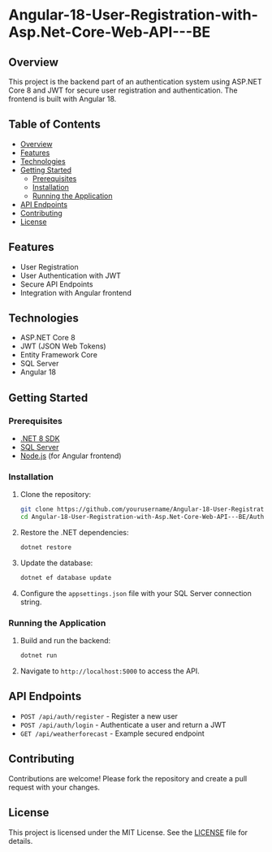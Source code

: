 # Angular-18-User-Registration-with-Asp.Net-Core-Web-API---BE

## Overview

This project is the backend part of an authentication system using ASP.NET Core 8 and JWT for secure user registration and authentication. The frontend is built with Angular 18.

## Table of Contents

- [Overview](#overview)
- [Features](#features)
- [Technologies](#technologies)
- [Getting Started](#getting-started)
  - [Prerequisites](#prerequisites)
  - [Installation](#installation)
  - [Running the Application](#running-the-application)
- [API Endpoints](#api-endpoints)
- [Contributing](#contributing)
- [License](#license)

## Features

- User Registration
- User Authentication with JWT
- Secure API Endpoints
- Integration with Angular frontend

## Technologies

- ASP.NET Core 8
- JWT (JSON Web Tokens)
- Entity Framework Core
- SQL Server
- Angular 18

## Getting Started

### Prerequisites

- [.NET 8 SDK](https://dotnet.microsoft.com/download/dotnet/8.0)
- [SQL Server](https://www.microsoft.com/en-us/sql-server/sql-server-downloads)
- [Node.js](https://nodejs.org/) (for Angular frontend)

### Installation

1. Clone the repository:

   ```sh
   git clone https://github.com/yourusername/Angular-18-User-Registration-with-Asp.Net-Core-Web-API---BE.git
   cd Angular-18-User-Registration-with-Asp.Net-Core-Web-API---BE/AuthECBackend
   ```

2. Restore the .NET dependencies:

   ```sh
   dotnet restore
   ```

3. Update the database:

   ```sh
   dotnet ef database update
   ```

4. Configure the `appsettings.json` file with your SQL Server connection string.

### Running the Application

1. Build and run the backend:

   ```sh
   dotnet run
   ```

2. Navigate to `http://localhost:5000` to access the API.

## API Endpoints

- `POST /api/auth/register` - Register a new user
- `POST /api/auth/login` - Authenticate a user and return a JWT
- `GET /api/weatherforecast` - Example secured endpoint

## Contributing

Contributions are welcome! Please fork the repository and create a pull request with your changes.

## License

This project is licensed under the MIT License. See the [LICENSE](LICENSE) file for details.
